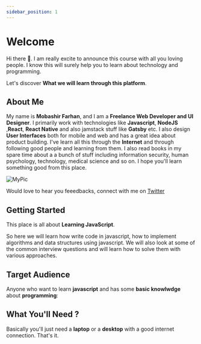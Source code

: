 ```yaml
---
sidebar_position: 1
---
```


# Welcome

Hi there 👋. I am really excite to announce this course with all you loving people. I know this will surely help you to learn about technology and programming.

Let's discover **What we will learn through this platform**.

## About Me

My name is **Mobashir Farhan**, and I am a **Freelance Web Developer and UI Designer**. I primarily work with technologies like **Javascript**, **NodeJS** ,**React**, **React Native** and also jamstack stuff like **Gatsby** etc. I also design **User Interfaces** both for mobile and web and has a great idea about product building. I've learn all this through the **Internet** and through following good people and learning from them. I also read books in my spare time about a a bunch of stuff including information security, human psychology, technology, medical science and so on. I hope you'll learn something good from this place.

![MyPic](https://i.ibb.co/52ns5nT/prof.jpg)

Would love to hear you feeedbacks, connect with me on [Twitter](https://twitter.com/MobashirFarhan)

## Getting Started

This place is all about **Learning JavaScript**.

So here we will learn how write code in javascript, how to implement algorithms and data structures using javascript. We will also look at some of the common interview questions and will learn how to solve them with various approaches.

## Target Audience

Anyone who want to learn **javascript** and has some **basic knowlwdge** about **programming**:

## What You'll Need ?

Basically you'll just need a **laptop** or a **desktop** with a good internet connection. That's it.
